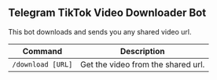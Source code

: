 ## Telegram TikTok Video Downloader Bot
This bot downloads and sends you any shared video url.

Command | Description
--- | ---
`/download [URL]` | Get the video from the shared url.